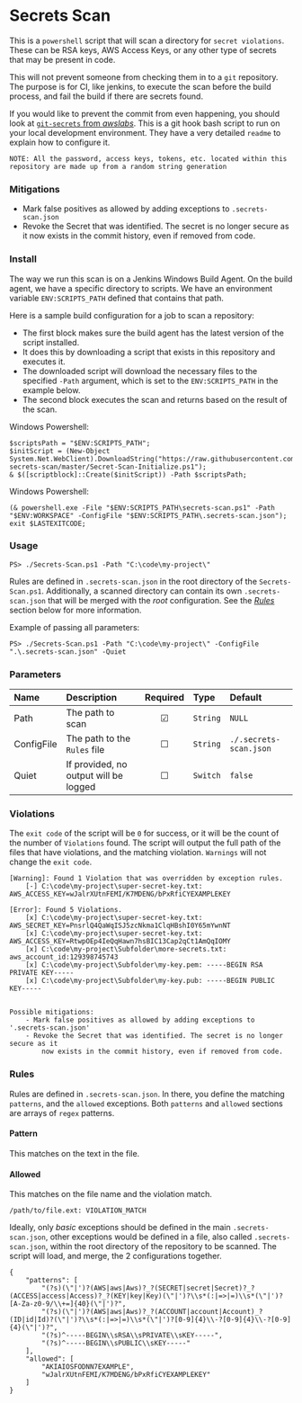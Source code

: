 # Secrets Scan

This is a `powershell` script that will scan a directory for `secret violations`. These can be RSA keys, AWS Access Keys, or any other type of secrets that may be present in code.

This will not prevent someone from checking them in to a `git` repository. The purpose is for CI, like jenkins, to execute the scan before the build process, and fail the build if there are secrets found.

If you would like to prevent the commit from even happening, you should look at [`git-secrets` from _awslabs_](https://github.com/awslabs/git-secrets). This is a git hook bash script to run on your local development environment. They have a very detailed `readme` to explain how to configure it.

```NOTE: All the password, access keys, tokens, etc. located within this repository are made up from a random string generation```



### Mitigations

- Mark false positives as allowed by adding exceptions to `.secrets-scan.json`
- Revoke the Secret that was identified. The secret is no longer secure as it now exists in the commit history, even if removed from code.

### Install

The way we run this scan is on a Jenkins Windows Build Agent. On the build agent, we
have a specific directory to scripts. We have an environment variable `ENV:SCRIPTS_PATH`
defined that contains that path.

Here is a sample build configuration for a job to scan a repository:

- The first block makes sure the build agent has the latest version of the script installed.
 - It does this by downloading a script that exists in this repository and executes it.
 - The downloaded script will download the necessary files to the specified `-Path` argument, which is set to the `ENV:SCRIPTS_PATH` in the example below.
- The second block executes the scan and returns based on the result of the scan.

Windows Powershell:
```
$scriptsPath = "$ENV:SCRIPTS_PATH";
$initScript = (New-Object System.Net.WebClient).DownloadString("https://raw.githubusercontent.com/SavoLabs/posh-secrets-scan/master/Secret-Scan-Initialize.ps1");
& $([scriptblock]::Create($initScript)) -Path $scriptsPath;
```
Windows Powershell:
```
(& powershell.exe -File "$ENV:SCRIPTS_PATH\secrets-scan.ps1" -Path "$ENV:WORKSPACE" -ConfigFile "$ENV:SCRIPTS_PATH\.secrets-scan.json");
exit $LASTEXITCODE;
```


### Usage

`PS> ./Secrets-Scan.ps1 -Path "C:\code\my-project\"`

Rules are defined in `.secrets-scan.json` in the root directory of the `Secrets-Scan.ps1`. Additionally, a scanned directory can contain its own `.secrets-scan.json` that will be merged with the _root_ configuration. See the [_Rules_](#rules) section below for more information.

Example of passing all parameters:

`PS> ./Secrets-Scan.ps1 -Path "C:\code\my-project\" -ConfigFile ".\.secrets-scan.json" -Quiet`

### Parameters

| Name | Description | Required | Type | Default |
| :--- | :--- | :---: | :--- | :--- |
| Path | The path to scan | ☑ | `String` | `NULL` |
| ConfigFile | The path to the `Rules` file | ☐ | `String` | `./.secrets-scan.json` |
| Quiet | If provided, no output will be logged | ☐ | `Switch` | `false` |

### Violations

The `exit code` of the script will be `0` for success, or it will be the count of the number of `Violations` found. The script will output the full path of the files that have violations, and the matching violation. `Warnings` will not change the `exit code`.

```
[Warning]: Found 1 Violation that was overridden by exception rules.
    [-] C:\code\my-project\super-secret-key.txt: AWS_ACCESS_KEY=wJalrXUtnFEMI/K7MDENG/bPxRfiCYEXAMPLEKEY

[Error]: Found 5 Violations.
    [x] C:\code\my-project\super-secret-key.txt: AWS_SECRET_KEY=PnsrlQ4QaWqISJ5zcNkma1ClqHBshI0Y65mYwnNT
    [x] C:\code\my-project\super-secret-key.txt: AWS_ACCESS_KEY=RtwpOEp4IeQqHawn7hsBIC13Cap2qCt1AmQqIOMY
    [x] C:\code\my-project\Subfolder\more-secrets.txt: aws_account_id:129398745743
    [x] C:\code\my-project\Subfolder\my-key.pem: -----BEGIN RSA PRIVATE KEY-----
    [x] C:\code\my-project\Subfolder\my-key.pub: -----BEGIN PUBLIC KEY-----


Possible mitigations:
    - Mark false positives as allowed by adding exceptions to '.secrets-scan.json'
    - Revoke the Secret that was identified. The secret is no longer secure as it
        now exists in the commit history, even if removed from code.
```

### Rules

Rules are defined in `.secrets-scan.json`. In there, you define the matching `patterns`, and the `allowed` exceptions. Both `patterns` and `allowed` sections are arrays of `regex` patterns.

#### Pattern

This matches on the text in the file.

#### Allowed

This matches on the file name and the violation match.

`/path/to/file.ext: VIOLATION_MATCH`

Ideally, only _basic_ exceptions should be defined in the main `.secrets-scan.json`, other exceptions would be defined in a file, also called `.secrets-scan.json`, within the root directory of the repository to be scanned. The script will load, and merge, the 2 configurations together.

```
{
    "patterns": [
        "(?s)(\"|')?(AWS|aws|Aws)?_?(SECRET|secret|Secret)?_?(ACCESS|access|Access)?_?(KEY|key|Key)(\"|')?\\s*(:|=>|=)\\s*(\"|')?[A-Za-z0-9/\\+=]{40}(\"|')?",
        "(?s)(\"|')?(AWS|aws|Aws)?_?(ACCOUNT|account|Account)_?(ID|id|Id)?(\"|')?\\s*(:|=>|=)\\s*(\"|')?[0-9]{4}\\-?[0-9]{4}\\-?[0-9]{4}(\"|')?",
        "(?s)^-----BEGIN\\sRSA\\sPRIVATE\\sKEY-----",
        "(?s)^-----BEGIN\\sPUBLIC\\sKEY-----"
    ],
    "allowed": [
        "AKIAIOSFODNN7EXAMPLE",
        "wJalrXUtnFEMI/K7MDENG/bPxRfiCYEXAMPLEKEY"
    ]
}
```
